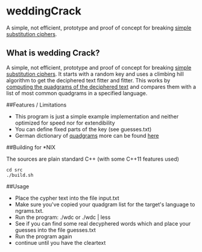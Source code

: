 # weddingCrack
A simple, not efficient, prototype and proof of concept for breaking [simple substitution ciphers](http://practicalcryptography.com/ciphers/classical-era/simple-substitution/).

## What is wedding Crack?
A simple, not efficient, prototype and proof of concept for breaking [simple substitution ciphers](http://practicalcryptography.com/ciphers/classical-era/simple-substitution/). It starts with a random key and uses a climbing hill algorithm to get the deciphered text fitter and fitter. This works by [computing the quadgrams of the deciphered text](http://practicalcryptography.com/cryptanalysis/text-characterisation/quadgrams/) and compares them with a list of most common quadgrams in a specified language.


##Features / Limitations

  - This program is just a simple example implementation and neither optimized for speed nor for extendibility
  - You can define fixed parts of the key (see guesses.txt)
  - German dictionary of [quadgrams](http://practicalcryptography.com/cryptanalysis/text-characterisation/quadgrams/)
    more can be found [here](http://practicalcryptography.com/cryptanalysis/text-characterisation/quadgrams/)

##Building for *NIX

The sources are plain standard C++ (with some C++11 features used)

    cd src
    ./build.sh
  
##Usage
- Place the cypher text into the file input.txt
- Make sure you've copied your quadgram list for the target's language to ngrams.txt.
- Run the program: ./wdc      or      ./wdc | less
- See if you can find some real decyphered words which and place your guesses into the file guesses.txt
- Run the program again
- continue until you have the cleartext
